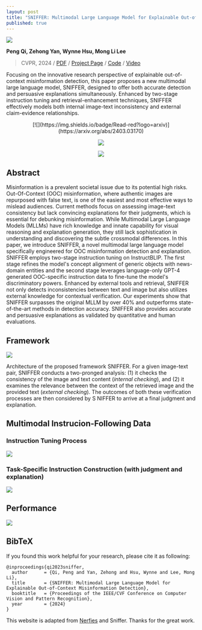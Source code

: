 ```yaml
---
layout: post
title: "SNIFFER: Multimodal Large Language Model for Explainable Out-of-Context Misinformation Detection"
published: true
---
```


<div class="img-div-any-width" markdown="0">
  <image src="/images/Sniffer/introcase.jpg"/>
</div>


<strong>Peng Qi, Zehong Yan, Wynne Hsu, Mong Li Lee</strong>

<blockquote class='subtle'>
  CVPR, 2024 / <a href="https://arxiv.org/pdf/2403.03170">PDF</a> / <a href="https://pengqi.site/Sniffer/">Project Page</a> / <a href="https://github.com/MischaQI/Sniffer">Code</a> / <a href="https://youtu.be/zPTZnz9nhlI">Video</a>
</blockquote>


Focusing on the innovative research perspective of explainable out-of-context misinformation detection, this paper proposes a new multimodal large language model, SNIFFER, designed to offer both accurate detection and persuasive explanations simultaneously. Enhanced by two-stage instruction tuning and retrieval-enhancement techniques, SNIFFER effectively models both internal image-text inconsistency and external claim-evidence relationships.
<!--more-->

<center>
  [![](https://img.shields.io/badge/Read-red?logo=arxiv)](https://arxiv.org/abs/2403.03170)
  
</center>



<p align="center">

  <img src="https://img.shields.io/badge/arXiv-red?logo=dependabot" onclick="https://arxiv.org/abs/2403.03170" />

</p>

<p align="center">
  <a href="https://arxiv.org/abs/2403.03170"> 
    <img src="https://img.shields.io/badge/arXiv-red?logo=dependabot" />
  </a> 
</p>


## Abstract
Misinformation is a prevalent societal issue due to its potential high risks. Out-Of-Context (OOC) misinformation, where authentic images are repurposed with false text, is one of the easiest and most effective ways to mislead audiences. Current methods focus on assessing image-text consistency but lack convincing explanations for their judgments, which is essential for debunking misinformation. While Multimodal Large Language Models (MLLMs) have rich knowledge and innate capability for visual reasoning and explanation generation, they still lack sophistication in understanding and discovering the subtle crossmodal differences. In this paper, we introduce SNIFFER, a novel multimodal large language model specifically engineered for OOC misinformation detection and explanation. SNIFFER employs two-stage instruction tuning on InstructBLIP. The first stage refines the model's concept alignment of generic objects with news-domain entities and the second stage leverages language-only GPT-4 generated OOC-specific instruction data to fine-tune the model's discriminatory powers. Enhanced by external tools and retrieval, SNIFFER not only detects inconsistencies between text and image but also utilizes external knowledge for contextual verification. Our experiments show that SNIFFER surpasses the original MLLM by over 40% and outperforms state-of-the-art methods in detection accuracy. SNIFFER also provides accurate and persuasive explanations as validated by quantitative and human evaluations.


## Framework
<div class="img-div-any-width" markdown="0">
  <image src="/images/Sniffer/framework.jpg"/>
</div>

Architecture of the proposed framework SNIFFER. For a given image-text pair, SNIFFER conducts a two-pronged analysis: (1) it checks the consistency of the image and text content (_internal checking_), and (2) it examines the relevance between the context of the retrieved image and the provided text (_external checking_). The outcomes of both these verification processes are then considered by S NIFFER to arrive at a final judgment and explanation.

## Multimodal Instrucion-Following Data

### Instruction Tuning Process

<div class="img-div-any-width" markdown="0">
  <image src="/images/Sniffer/process.jpg"/>
</div>

### Task-Specific Instruction Construction (with judgment and explanation)

<div class="img-div-any-width" markdown="0">
  <image src="/images/Sniffer/oocdata.jpg"/>
</div>

## Performance
<div class="img-div-any-width" markdown="0">
  <image src="/images/Sniffer/detection.jpg"/>
</div>

## BibTeX
If you found this work helpful for your research, please cite it as following:
```
@inproceedings{qi2023sniffer,
  author      = {Qi, Peng and Yan, Zehong and Hsu, Wynne and Lee, Mong Li},
  title       = {SNIFFER: Multimodal Large Language Model for Explainable Out-of-Context Misinformation Detection},
  booktitle   = {Proceedings of the IEEE/CVF Conference on Computer Vision and Pattern Recognition},
  year        = {2024}
}
```


<footer class="footer">
  <p>
    This website is adapted from <a href="https://github.com/nerfies/nerfies.github.io">Nerfies</a> and <a hred="https://pengqi.site/Sniffer/">Sniffer</a>. Thanks for the great work.
  </p>
</footer>
